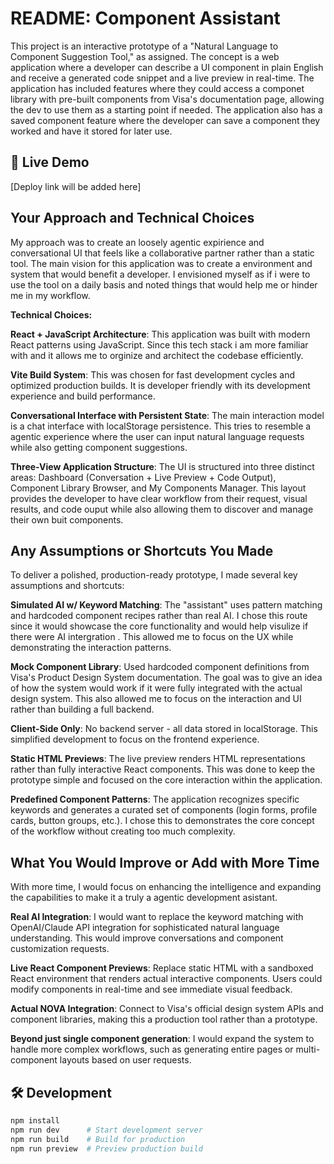 # README: Component Assistant

This project is an interactive prototype of a "Natural Language to Component Suggestion Tool," as assigned. The concept is a web application where a developer can describe a UI component in plain English and receive a generated code snippet and a live preview in real-time.  The application has included features where they could access a componet library with pre-built components from Visa's documentation page, allowing the dev to use them as a starting point if needed.  The application also has a saved component feature where the developer can save a component they worked and have it stored for later use.  

## 🚀 Live Demo
[Deploy link will be added here]

## Your Approach and Technical Choices

My approach was to create an loosely agentic expirience and conversational UI that feels like a collaborative partner rather than a static tool. The main vision for this application was to create a environment and system that would benefit a developer.  I envisioned myself as if i were to use the tool on a daily basis and noted things that would help me or hinder me in my workflow.

**Technical Choices:**

**React + JavaScript Architecture**: This application was built with modern React patterns using JavaScript.  Since this tech stack i am more familiar with and it allows me to orginize and architect the codebase efficiently. 

**Vite Build System**: This was chosen for fast development cycles and optimized production builds. It is developer friendly with its development experience and build performance.

**Conversational Interface with Persistent State**: The main interaction model is a chat interface with localStorage persistence. This tries to resemble a agentic experience where the user can input natural language requests while also getting component suggestions. 

**Three-View Application Structure**: The UI is structured into three distinct areas: Dashboard (Conversation + Live Preview + Code Output), Component Library Browser, and My Components Manager. This layout provides the developer to have clear workflow from their request, visual results, and code ouput while also allowing them to discover and manage their own buit components.


## Any Assumptions or Shortcuts You Made

To deliver a polished, production-ready prototype, I made several key assumptions and shortcuts:

**Simulated AI w/ Keyword Matching**: The "assistant" uses pattern matching and hardcoded component recipes rather than real AI. I chose this route since it would showcase the core functionality and would help visulize if there were AI intergration . This allowed me to focus on the UX while demonstrating the interaction patterns.

**Mock Component Library**: Used hardcoded component definitions from Visa's Product Design System documentation.  The goal was to give an idea of how the system would work if it were fully integrated with the actual design system. This also allowed me to focus on the interaction and UI rather than building a full backend.

**Client-Side Only**: No backend server - all data stored in localStorage. This simplified development to focus on the frontend experience.

**Static HTML Previews**: The live preview renders HTML representations rather than fully interactive React components. This was done to keep the prototype simple and focused on the core interaction within the application.

**Predefined Component Patterns**: The application recognizes specific keywords and generates a curated set of components (login forms, profile cards, button groups, etc.). I chose this to demonstrates the core concept of the workflow without creating too much complexity.

## What You Would Improve or Add with More Time

With more time, I would focus on enhancing the intelligence and expanding the capabilities to make it a truly a agentic development asistant.

**Real AI Integration**: I would want to replace the keyword matching with OpenAI/Claude API integration for sophisticated natural language understanding. This would improve conversations and component customization requests.

**Live React Component Previews**: Replace static HTML with a sandboxed React environment that renders actual interactive components. Users could modify components in real-time and see immediate visual feedback.

**Actual NOVA Integration**: Connect to Visa's official design system APIs and component libraries, making this a production tool rather than a prototype.

**Beyond just single component generation**: I would expand the system to handle more complex workflows, such as generating entire pages or multi-component layouts based on user requests.

## 🛠️ Development

```bash
npm install
npm run dev      # Start development server
npm run build    # Build for production
npm run preview  # Preview production build
```

